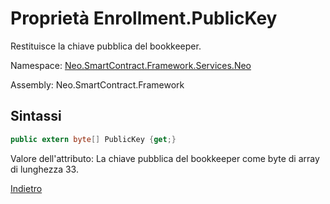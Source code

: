 # Proprietà Enrollment.PublicKey 

Restituisce la chiave pubblica del bookkeeper.

Namespace: [Neo.SmartContract.Framework.Services.Neo](../../neo.md)

Assembly: Neo.SmartContract.Framework

## Sintassi

```c#
public extern byte[] PublicKey {get;}
```

Valore dell'attributo: La chiave pubblica del bookkeeper come byte di array di lunghezza 33.



[Indietro](../Enrollment.md)
